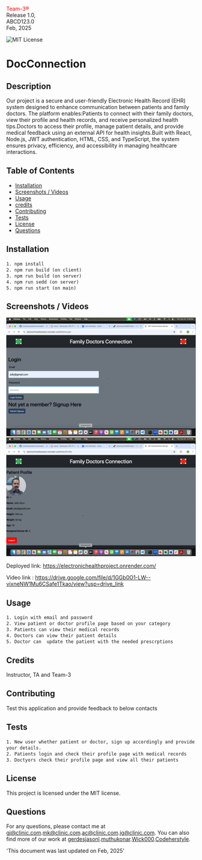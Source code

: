 
<span style="color:red;">Team-3®</span> <br>
  Release 1.0,<br>
  ABCD123.0 <br>
  Feb, 2025
  
   ![MIT License](https://img.shields.io/badge/license-MIT-green)
    
  # DocConnection

  ## Description
  Our project is a secure and user-friendly Electronic Health Record (EHR) system designed to enhance communication between patients and family doctors. The platform enables:Patients to connect with their family doctors, view their profile and health records, and receive personalized health tips.Doctors to access their profile, manage patient details, and provide medical feedback using an external API for health insights.Built with React, Node.js, JWT authentication, HTML, CSS, and TypeScript, the system ensures privacy, efficiency, and accessibility in managing healthcare interactions.

  ## Table of Contents

  - [Installation](#installation)
  - [Screenshots / Videos](#screenshots--videos)
  - [Usage](#usage)
  - [credits]()
  - [Contributing](#contributing)
  - [Tests](#tests)
  - [License](#license)
  - [Questions](#questions)

## Installation
    1. npm install
    2. npm run build (on client)
    3. npm run build (on server)
    4. npm run sedd (on server)
    5. npm run start (on main)

## Screenshots / Videos

!["Screenshot1”](./client/src/assets/SS1.png )
!["Screenshot2”](./client/src/assets/SS2.png )


Deployed link: https://electronichealthproject.onrender.com/

Video link : https://drive.google.com/file/d/1GGb0O1-LW--vixneNW1Mu6CSafe1Tkao/view?usp=drive_link 



## Usage
    1. Login with email and password 
    2. View patient or doctor profile page based on your category 
    3. Patients can view their medical records 
    4. Doctors can view their patient details  
    5. Doctor can  update the patient with the needed prescrptions


## Credits
Instructor, TA and Team-3

## Contributing
Test this application and provide feedback to below contacts

 ## Tests
    1. New user whether patient or doctor, sign up accordingly and provide your details. 
    2. Patients login and check their profile page with medical records       
    3. Doctyors check their profile page and view all their patients


## License
This project is licensed under the MIT license.



## Questions
For any questions, please contact me at [gj@clinic.com](mailto:gj@clinic.com).[mk@clinic.com](mailto:mk@clinic.com).[ac@clinic.com](mailto:ac@clinic.com).[jg@clinic.com](mailto:jg@clinic.com).
You can also find more of our work at [gerdesjasonl](https://github.com/gerdesjasonl).[muthukonar](https://github.com/muthukonar).[Wick000](https://github.com/Wick000).[Codeherstyle](https://github.com/Codeherstyle).



'This document was last updated on Feb, 2025'

